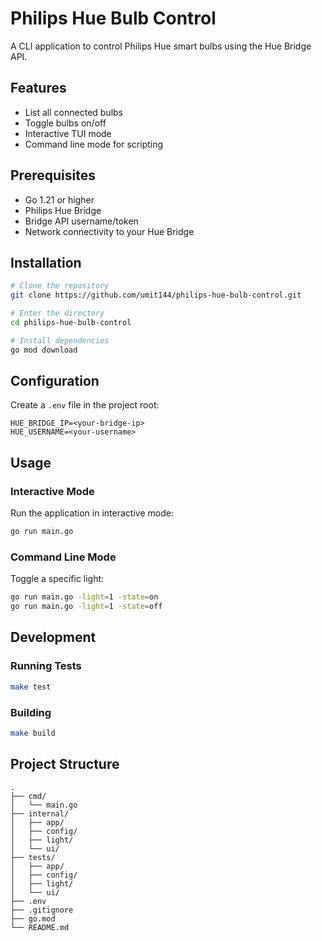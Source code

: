 # Philips Hue Bulb Control

A CLI application to control Philips Hue smart bulbs using the Hue Bridge API.

## Features

- List all connected bulbs
- Toggle bulbs on/off
- Interactive TUI mode
- Command line mode for scripting

## Prerequisites

- Go 1.21 or higher
- Philips Hue Bridge
- Bridge API username/token
- Network connectivity to your Hue Bridge

## Installation

```bash
# Clone the repository
git clone https://github.com/umit144/philips-hue-bulb-control.git

# Enter the directory
cd philips-hue-bulb-control

# Install dependencies
go mod download
```

## Configuration

Create a `.env` file in the project root:

```env
HUE_BRIDGE_IP=<your-bridge-ip>
HUE_USERNAME=<your-username>
```

## Usage

### Interactive Mode

Run the application in interactive mode:

```bash
go run main.go
```

### Command Line Mode

Toggle a specific light:

```bash
go run main.go -light=1 -state=on
go run main.go -light=1 -state=off
```

## Development

### Running Tests

```bash
make test
```

### Building

```bash
make build
```

## Project Structure

```
.
├── cmd/
│   └── main.go
├── internal/
│   ├── app/
│   ├── config/
│   ├── light/
│   └── ui/
├── tests/
│   ├── app/
│   ├── config/
│   ├── light/
│   └── ui/
├── .env
├── .gitignore
├── go.mod
└── README.md
```
